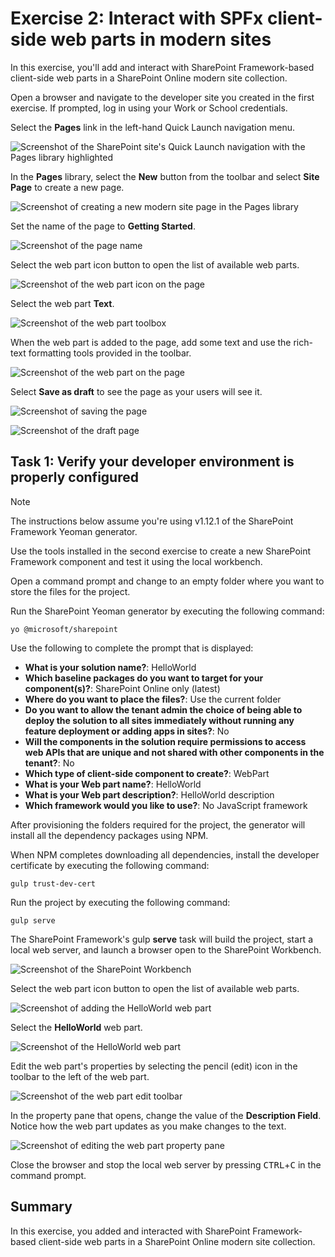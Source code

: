 # Exercise 2: Interact with SPFx client-side web parts in modern sites

In this exercise, you'll add and interact with SharePoint Framework-based client-side web parts in a SharePoint Online modern site collection.

Open a browser and navigate to the developer site you created in the first exercise. If prompted, log in using your Work or School credentials.

Select the **Pages** link in the left-hand Quick Launch navigation menu.

![Screenshot of the SharePoint site's Quick Launch navigation with the Pages library highlighted](../../Linked_Image_Files/07-pages-library.png)

In the **Pages** library, select the **New** button from the toolbar and select **Site Page** to create a new page.

![Screenshot of creating a new modern site page in the Pages library](../../Linked_Image_Files/07-new-site-page.png)

Set the name of the page to **Getting Started**.

![Screenshot of the page name](../../Linked_Image_Files/07-add-web-part-01.png)

Select the web part icon button to open the list of available web parts.

![Screenshot of the web part icon on the page](../../Linked_Image_Files/07-add-web-part-02.png)

Select the web part **Text**.

![Screenshot of the web part toolbox](../../Linked_Image_Files/07-add-web-part-03.png)

When the web part is added to the page, add some text and use the rich-text formatting tools provided in the toolbar.

![Screenshot of the web part on the page](../../Linked_Image_Files/07-add-web-part-04.png)

Select **Save as draft** to see the page as your users will see it.

![Screenshot of saving the page](../../Linked_Image_Files/07-add-web-part-05.png)

![Screenshot of the draft page](../../Linked_Image_Files/07-add-web-part-06.png)

## Task 1: Verify your developer environment is properly configured

> [!NOTE]
> The instructions below assume you're using v1.12.1 of the SharePoint Framework Yeoman generator.

Use the tools installed in the second exercise to create a new SharePoint Framework component and test it using the local workbench.

Open a command prompt and change to an empty folder where you want to store the files for the project.

Run the SharePoint Yeoman generator by executing the following command:

```console
yo @microsoft/sharepoint
```

Use the following to complete the prompt that is displayed:

* **What is your solution name?**: HelloWorld
* **Which baseline packages do you want to target for your component(s)?**: SharePoint Online only (latest)
* **Where do you want to place the files?**: Use the current folder
* **Do you want to allow the tenant admin the choice of being able to deploy the solution to all sites immediately without running any feature deployment or adding apps in sites?**: No
* **Will the components in the solution require permissions to access web APIs that are unique and not shared with other components in the tenant?**: No
* **Which type of client-side component to create?**: WebPart
* **What is your Web part name?**: HelloWorld
* **What is your Web part description?**: HelloWorld description
* **Which framework would you like to use?**: No JavaScript framework

After provisioning the folders required for the project, the generator will install all the dependency packages using NPM.

When NPM completes downloading all dependencies, install the developer certificate by executing the following command:

```console
gulp trust-dev-cert
```

Run the project by executing the following command:

```console
gulp serve
```

The SharePoint Framework's gulp **serve** task will build the project, start a local web server, and launch a browser open to the SharePoint Workbench.

![Screenshot of the SharePoint Workbench](../../Linked_Image_Files/07-testing-01.png)

Select the web part icon button to open the list of available web parts.

![Screenshot of adding the HelloWorld web part](../../Linked_Image_Files/07-testing-02.png)

Select the **HelloWorld** web part.

![Screenshot of the HelloWorld web part](../../Linked_Image_Files/07-testing-03.png)

Edit the web part's properties by selecting the pencil (edit) icon in the toolbar to the left of the web part.

![Screenshot of the web part edit toolbar](../../Linked_Image_Files/07-testing-04.png)

In the property pane that opens, change the value of the **Description Field**. Notice how the web part updates as you make changes to the text.

![Screenshot of editing the web part property pane](../../Linked_Image_Files/07-testing-05.png)

Close the browser and stop the local web server by pressing <kbd>CTRL</kbd>+<kbd>C</kbd> in the command prompt.

## Summary

In this exercise, you added and interacted with SharePoint Framework-based client-side web parts in a SharePoint Online modern site collection.